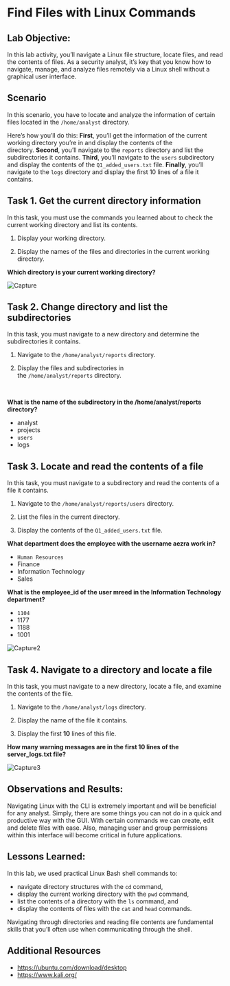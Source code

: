 # Find Files with Linux Commands

## Lab Objective:

In this lab activity, you’ll navigate a Linux file structure, locate files, and read the contents of files. As a security analyst, it’s key that you know how to navigate, manage, and analyze files remotely via a Linux shell without a graphical user interface.

## Scenario

In this scenario, you have to locate and analyze the information of certain files located in the `/home/analyst` directory.

Here’s how you’ll do this: **First**, you’ll get the information of the current working directory you’re in and display the contents of the directory. **Second**, you’ll navigate to the `reports` directory and list the subdirectories it contains. **Third**, you’ll navigate to the `users` subdirectory and display the contents of the `Q1_added_users.txt` file. **Finally**, you’ll navigate to the `logs` directory and display the first 10 lines of a file it contains.




## Task 1. Get the current directory information

In this task, you must use the commands you learned about to check the current working directory and list its contents.

1. Display your working directory.

2. Display the names of the files and directories in the current working directory.



**Which directory is your current working directory?**


![Capture](https://github.com/cosbey/linux-admin/assets/32424700/d5608bd0-8383-44d8-8d0a-c662e7108c93)
<br>



## Task 2. Change directory and list the subdirectories

In this task, you must navigate to a new directory and determine the subdirectories it contains.

1. Navigate to the `/home/analyst/reports` directory.

2. Display the files and subdirectories in the `/home/analyst/reports` directory.
<br>


**What is the name of the subdirectory in the /home/analyst/reports directory?**

- analyst
- projects
- `users`
- logs





## Task 3. Locate and read the contents of a file

In this task, you must navigate to a subdirectory and read the contents of a file it contains.

1. Navigate to the `/home/analyst/reports/users` directory.

2. List the files in the current directory.

3. Display the contents of the `Q1_added_users.txt` file.



**What department does the employee with the username aezra work in?**
- `Human Resources`
- Finance
- Information Technology
- Sales





**What is the employee_id of the user mreed in the Information Technology department?**
- `1104`
- 1177
- 1188
- 1001



![Capture2](https://github.com/cosbey/linux-admin/assets/32424700/4ac844d3-b7a8-4a98-85d6-e8a6afd536f0)



## Task 4. Navigate to a directory and locate a file

In this task, you must navigate to a new directory, locate a file, and examine the contents of the file.

1. Navigate to the `/home/analyst/logs` directory.

2. Display the name of the file it contains.

3. Display the first **10** lines of this file.

**How many warning messages are in the first 10 lines of the server_logs.txt file?**

![Capture3](https://github.com/cosbey/linux-admin/assets/32424700/996f0b83-fd0c-4567-b675-f0be8dc743dc)

## Observations and Results:

Navigating Linux with the CLI is extremely important and will be beneficial for any analyst. Simply, there are some things you can not do in a quick and productive way with the GUI. With certain commands we can create, edit and delete files with ease. Also, managing user and group permissions within this interface will become critical in future applications. 

## Lessons Learned:

In this lab, we used practical Linux Bash shell commands to:

- navigate directory structures with the `cd` command,
- display the current working directory with the `pwd` command,
- list the contents of a directory with the `ls` command, and
- display the contents of files with the `cat` and `head` commands.

Navigating through directories and reading file contents are fundamental skills that you’ll often use when communicating through the shell.

## Additional Resources
- https://ubuntu.com/download/desktop
- https://www.kali.org/
